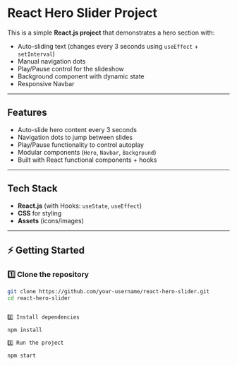 #  React Hero Slider Project

This is a simple **React.js project** that demonstrates a hero section with:

- Auto-sliding text (changes every 3 seconds using `useEffect` + `setInterval`)
- Manual navigation dots
- Play/Pause control for the slideshow
- Background component with dynamic state
- Responsive Navbar

---

## Features

-  Auto-slide hero content every 3 seconds
-  Navigation dots to jump between slides
-  Play/Pause functionality to control autoplay
-  Modular components (`Hero`, `Navbar`, `Background`)
- Built with React functional components + hooks

---

##  Tech Stack

- **React.js** (with Hooks: `useState`, `useEffect`)
- **CSS** for styling
- **Assets** (icons/images)

---

## ⚡ Getting Started

### 1️⃣ Clone the repository

```bash
git clone https://github.com/your-username/react-hero-slider.git 
cd react-hero-slider 


2️⃣ Install dependencies

npm install

3️⃣ Run the project

npm start
```
